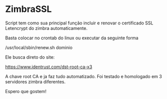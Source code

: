 # ZimbraSSL

Script tem como sua principal função incluir e renovar o certificado SSL Letencrypt do zimbra automaticamente.

Basta colocar no crontab do linux ou executar da seguinte forma

/usr/local/sbin/renew.sh dominio

Ele busca direto do site:

https://www.identrust.com/dst-root-ca-x3

A chave root CA e ja faz tudo automatizado. Foi testado e homologado em 3 servidores zimbra diferentes.

Espero que gostem!

